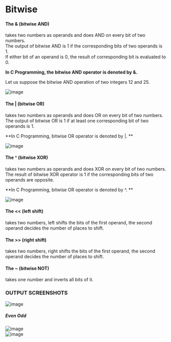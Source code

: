 # Bitwise

#### The & (bitwise AND)   
takes two numbers as operands and does AND on every bit of two numbers.  
The output of bitwise AND is 1 if the corresponding bits of two operands is 1.   
If either bit of an operand is 0, the result of corresponding bit is evaluated to 0.  

**In C Programming, the bitwise AND operator is denoted by &.**  

Let us suppose the bitwise AND operation of two integers 12 and 25.  

![image](https://user-images.githubusercontent.com/91966613/234444362-9da8bbc4-d36a-4b7b-ac55-1b95844832f8.png)  

#### The | (bitwise OR)   
takes two numbers as operands and does OR on every bit of two numbers.  
The output of bitwise OR is 1 if at least one corresponding bit of two operands is 1.

**In C Programming, bitwise OR operator is denoted by |.  **  

![image](https://user-images.githubusercontent.com/91966613/234444443-48890630-30c0-477b-9fab-7a44af770399.png)  

#### The ^ (bitwise XOR)   
takes two numbers as operands and does XOR on every bit of two numbers.  
The result of bitwise XOR operator is 1 if the corresponding bits of two operands are opposite. 

**In C Programming, bitwise OR operator is denoted by ^. **  

![image](https://user-images.githubusercontent.com/91966613/234444686-613fde80-3e52-414a-97bd-942ccafc70ed.png)  

#### The << (left shift)  
takes two numbers, left shifts the bits of the first operand, the second operand decides the number of places to shift.  

#### The >> (right shift) 
takes two numbers, right shifts the bits of the first operand, the second operand decides the number of places to shift.

#### The ~ (bitwise NOT)  
takes one number and inverts all bits of it.

### OUTPUT SCREENSHOTS
![image](https://user-images.githubusercontent.com/91966613/234445084-b3dcdda0-1573-46c8-b6dc-bc6acb849390.png)  

##### Even Odd
![image](https://user-images.githubusercontent.com/91966613/234446130-822cdd18-8a4b-4e83-9d39-5ba3dfe89427.png)  
![image](https://user-images.githubusercontent.com/91966613/234446273-cb31dcac-c2ac-445f-bcfa-9e83b83a4193.png)


